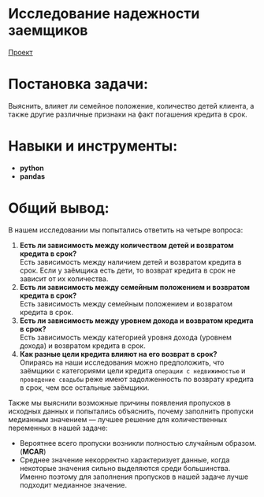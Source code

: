 # Исследование надежности заемщиков
[Проект](Яндекс.Практикум%20Проект%20№2%20Исследование%20надежности%20заемщиков%20(Часть%202).ipynb)  
# Постановка задачи:    
Выяснить, влияет ли семейное положение, количество детей клиента, а также другие различные признаки на факт погашения кредита в срок.
# Навыки и инструменты:  
* **python**
* **pandas**
# Общий вывод:  
В нашем исследовании мы попытались ответить на четыре вопроса:  
1. **Есть ли зависимость между количеством детей и возвратом кредита в срок?**  
Есть зависимость между наличием детей и возвратом кредита в срок. Если у заёмщика есть дети, то возврат кредита в срок не зависит от их количества.  
2. **Есть ли зависимость между семейным положением и возвратом кредита в срок?**   
Есть зависимость между семейным положением и возвратом кредита в срок.  
3. **Есть ли зависимость между уровнем дохода и возвратом кредита в срок?**  
Есть зависимость между категорией уровня дохода (уровнем дохода) и возвратом кредита в срок.  
4. **Как разные цели кредита влияют на его возврат в срок?**  
Опираясь на наши исследования можно предположить, что заёмщики с категориями цели кредита `операции с недвижимостью` и `проведение свадьбы` реже имеют задолженность по возврату кредита в срок, чем все остальные заёмщики.

Также мы выяснили возможные причины появления пропусков в исходных данных и попытались объяснить, почему заполнить пропуски медианным значением — лучшее решение для количественных переменных в нашей задаче:
- Вероятнее всего пропуски возникли полностью случайным образом. (**MCAR**)
- Среднее значение некорректно характеризует данные, когда некоторые значения сильно выделяются среди большинства. Именно поэтому для заполнения пропусков в нашей задаче лучше подходит медианное значение.
